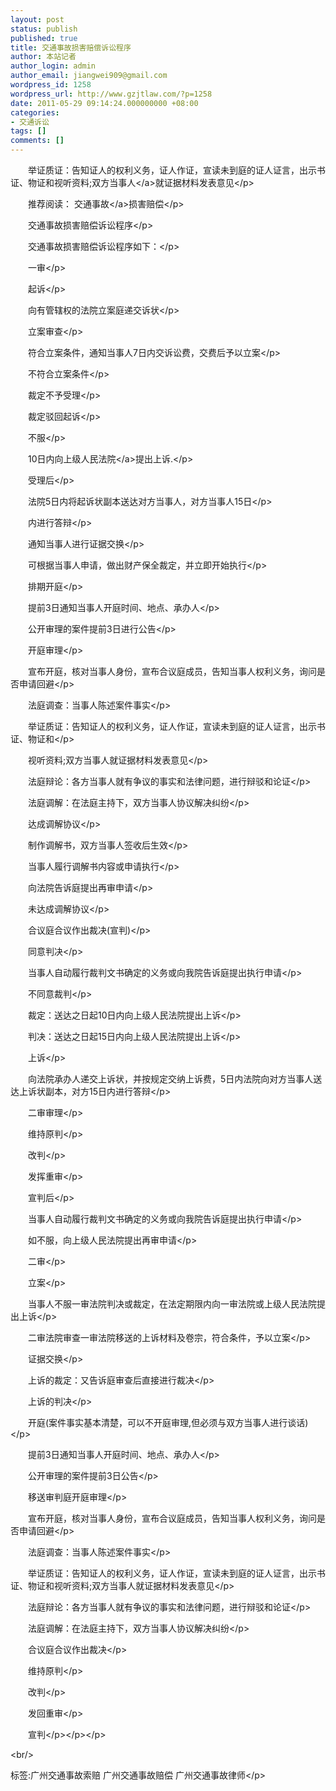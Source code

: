 ```yaml
---
layout: post
status: publish
published: true
title: 交通事故损害赔偿诉讼程序
author: 本站记者
author_login: admin
author_email: jiangwei909@gmail.com
wordpress_id: 1258
wordpress_url: http://www.gzjtlaw.com/?p=1258
date: 2011-05-29 09:14:24.000000000 +08:00
categories:
- 交通诉讼
tags: []
comments: []
---
```

<p><p><p>　　举证质证：告知证人的权利义务，证人作证，宣读未到庭的证人证言，出示书证、物证和视听资料;双方<a>当事人<&#47;a>就证据材料发表意见<&#47;p><p>　　推荐阅读： <a>交通事故<&#47;a>损害赔偿<&#47;p><p>　　交通事故损害赔偿诉讼程序<&#47;p><p>　　交通事故损害赔偿诉讼程序如下：<&#47;p><p>　　一审<&#47;p><p>　　起诉<&#47;p><p>　　向有管辖权的法院立案庭递交诉状<&#47;p><p>　　立案审查<&#47;p><p>　　符合立案条件，通知当事人7日内交诉讼费，交费后予以立案<&#47;p><p>　　不符合立案条件<&#47;p><p>　　裁定不予受理<&#47;p><p>　　裁定驳回起诉<&#47;p><p>　　不服<&#47;p><p>　　10日内向上级<a>人民法院<&#47;a>提出上诉.<&#47;p><p>　　受理后<&#47;p><p>　　法院5日内将起诉状副本送达对方当事人，对方当事人15日<&#47;p><p>　　内进行答辩<&#47;p><p>　　通知当事人进行证据交换<&#47;p><p>　　可根据当事人申请，做出财产保全裁定，并立即开始执行<&#47;p><p>　　排期开庭<&#47;p><p>　　提前3日通知当事人开庭时间、地点、承办人<&#47;p><p>　　公开审理的案件提前3日进行公告<&#47;p><p>　　开庭审理<&#47;p><p>　　宣布开庭，核对当事人身份，宣布合议庭成员，告知当事人权利义务，询问是否申请回避<&#47;p><p>　　法庭调查：当事人陈述案件事实<&#47;p><p>　　举证质证：告知证人的权利义务，证人作证，宣读未到庭的证人证言，出示书证、物证和<&#47;p><p>　　视听资料;双方当事人就证据材料发表意见<&#47;p><p>　　法庭辩论：各方当事人就有争议的事实和法律问题，进行辩驳和论证<&#47;p><p>　　法庭调解：在法庭主持下，双方当事人协议解决纠纷<&#47;p><p>　　达成调解协议<&#47;p><p>　　制作调解书，双方当事人签收后生效<&#47;p><p>　　当事人履行调解书内容或申请执行<&#47;p><p>　　向法院告诉庭提出再审申请<&#47;p><p>　　未达成调解协议<&#47;p><p>　　合议庭合议作出裁决(宣判)<&#47;p><p>　　同意判决<&#47;p><p>　　当事人自动履行裁判文书确定的义务或向我院告诉庭提出执行申请<&#47;p><p>　　不同意裁判<&#47;p><p>　　裁定：送达之日起10日内向上级人民法院提出上诉<&#47;p><p>　　判决：送达之日起15日内向上级人民法院提出上诉<&#47;p><p>　　上诉<&#47;p><p>　　向法院承办人递交上诉状，并按规定交纳上诉费，5日内法院向对方当事人送达上诉状副本，对方15日内进行答辩<&#47;p><p>　　二审审理<&#47;p><p>　　维持原判<&#47;p><p>　　改判<&#47;p><p>　　发挥重审<&#47;p><p>　　宣判后<&#47;p><p>　　当事人自动履行裁判文书确定的义务或向我院告诉庭提出执行申请<&#47;p><p>　　如不服，向上级人民法院提出再审申请<&#47;p><p>　　二审<&#47;p><p>　　立案<&#47;p><p>　　当事人不服一审法院判决或裁定，在法定期限内向一审法院或上级人民法院提出上诉<&#47;p><p>　　二审法院审查一审法院移送的上诉材料及卷宗，符合条件，予以立案<&#47;p><p>　　证据交换<&#47;p><p>　　上诉的裁定：又告诉庭审查后直接进行裁决<&#47;p><p>　　上诉的判决<&#47;p><p>　　开庭(案件事实基本清楚，可以不开庭审理,但必须与双方当事人进行谈话)<&#47;p><p>　　提前3日通知当事人开庭时间、地点、承办人<&#47;p><p>　　公开审理的案件提前3日公告<&#47;p><p>　　移送审判庭开庭审理<&#47;p><p>　　宣布开庭，核对当事人身份，宣布合议庭成员，告知当事人权利义务，询问是否申请回避<&#47;p><p>　　法庭调查：当事人陈述案件事实<&#47;p><p>　　举证质证：告知证人的权利义务，证人作证，宣读未到庭的证人证言，出示书证、物证和视听资料;双方当事人就证据材料发表意见<&#47;p><p>　　法庭辩论：各方当事人就有争议的事实和法律问题，进行辩驳和论证<&#47;p><p>　　法庭调解：在法庭主持下，双方当事人协议解决纠纷<&#47;p><p>　　合议庭合议作出裁决<&#47;p><p>　　维持原判<&#47;p><p>　　改判<&#47;p><p>　　发回重审<&#47;p><p>　　宣判<&#47;p><&#47;p><&#47;p><br&#47;><p>标签:广州交通事故索赔 广州交通事故赔偿 广州交通事故律师<&#47;p>
